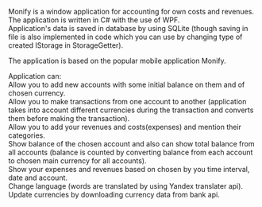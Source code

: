 Monify is a window application for accounting for own costs and revenues.  
The application is written in C# with the use of WPF.   
Application's data is saved in database by using SQLite (though saving in file is also implemented in code which you can use by changing type of created IStorage in StorageGetter).  

The application is based on the popular mobile application Monify.  

Application can:   
	Allow you to add new accounts with some initial balance on them and of chosen currency.  
	Allow you to make transactions from one account to another (application takes into account different currencies during the transaction and converts them before making the transaction).  
	Allow you to add your revenues and costs(expenses) and mention their categories.  
	Show balance of the chosen account and also can show total balance from all accounts (balance is counted by converting balance from each account to chosen main currency for all accounts).  
	Show your expenses and revenues based on chosen by you time interval, date and account.  
	Change language (words are translated by using Yandex translater api).  
	Update currencies by downloading currency data from bank api.  
